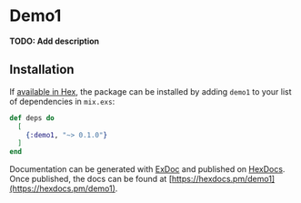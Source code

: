 # Demo1

**TODO: Add description**

## Installation

If [available in Hex](https://hex.pm/docs/publish), the package can be installed
by adding `demo1` to your list of dependencies in `mix.exs`:

```elixir
def deps do
  [
    {:demo1, "~> 0.1.0"}
  ]
end
```

Documentation can be generated with [ExDoc](https://github.com/elixir-lang/ex_doc)
and published on [HexDocs](https://hexdocs.pm). Once published, the docs can
be found at [https://hexdocs.pm/demo1](https://hexdocs.pm/demo1).

